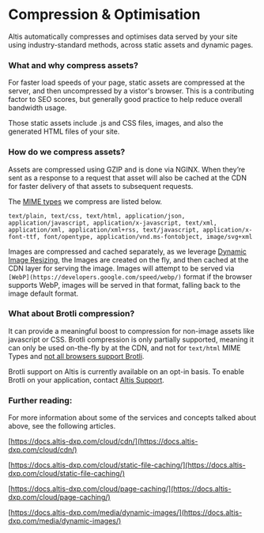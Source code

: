 # Compression & Optimisation
Altis automatically compresses and optimises data served by your site using industry-standard methods, across static assets and dynamic pages.

### What and why compress assets?

For faster load speeds of your page, static assets are compressed at the server, and then uncompressed by a vistor's browser. This is a contributing factor to SEO scores, but generally good practice to help reduce overall bandwidth usage. 

Those static assets include .js and CSS files, images, and also the generated HTML files of your site.

### How do we compress assets?

Assets are compressed using GZIP and is done via NGINX. When they’re sent as a response to a request that asset will also be cached at the CDN for faster delivery of that assets to subsequent requests.

The [MIME types](https://en.wikipedia.org/wiki/Media_type) we compress are listed below.

`text/plain, text/css, text/html, application/json, application/javascript, application/x-javascript, text/xml, application/xml, application/xml+rss, text/javascript, application/x-font-ttf, font/opentype, application/vnd.ms-fontobject, image/svg+xml`

Images are compressed and cached separately, as we leverage [Dynamic Image Resizing](https://docs.altis-dxp.com/media/dynamic-images/), the Images are created on the fly, and then cached at the CDN layer for serving the image. Images will attempt to be served via `[WebP](https://developers.google.com/speed/webp/)` format if the browser supports WebP, images will be served in that format, falling back to the image default format.

### What about Brotli compression?

It can provide a meaningful boost to compression for non-image assets like javascript or CSS. Brotli compression is only partially supported, meaning it can only be used on-the-fly by at the CDN, and not for `text/html` MIME Types and [not all browsers support Brotli](https://docs.w3cub.com/browser_support_tables/brotli).

Brotli support on Altis is currently available on an opt-in basis. To enable Brotli on your application, contact [Altis Support](https://docs.altis-dxp.com/guides/getting-help-with-altis/).

### Further reading:

For more information about some of the services and concepts talked about above, see the following articles.

[https://docs.altis-dxp.com/cloud/cdn/](https://docs.altis-dxp.com/cloud/cdn/)

[https://docs.altis-dxp.com/cloud/static-file-caching/](https://docs.altis-dxp.com/cloud/static-file-caching/)

[https://docs.altis-dxp.com/cloud/page-caching/](https://docs.altis-dxp.com/cloud/page-caching/)

[https://docs.altis-dxp.com/media/dynamic-images/](https://docs.altis-dxp.com/media/dynamic-images/)